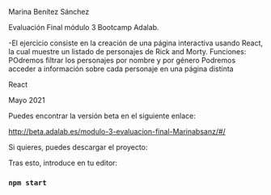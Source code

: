

Marina Benítez Sánchez

Evaluación Final módulo 3 Bootcamp Adalab.

-El ejercicio consiste en la creación de una página interactiva usando React, la cual muestre un listado de personajes de Rick and Morty.
Funciones:
POdremos filtrar los personajes por nombre y por género
Podremos acceder a información sobre cada personaje en una página distinta


React

Mayo 2021


Puedes encontrar la versión beta en el siguiente enlace:

http://beta.adalab.es/modulo-3-evaluacion-final-Marinabsanz/#/


Si quieres, puedes descargar el proyecto:


Tras esto, introduce en tu editor:

### `npm start`


